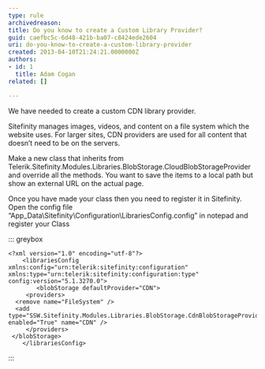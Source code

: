 ```yaml
---
type: rule
archivedreason: 
title: Do you know to create a Custom Library Provider?
guid: caefbc5c-6d48-421b-ba07-c8424ede2604
uri: do-you-know-to-create-a-custom-library-provider
created: 2013-04-10T21:24:21.0000000Z
authors:
- id: 1
  title: Adam Cogan
related: []

---
```


We have needed to create a custom CDN library provider.

Sitefinity manages images, videos, and content on a file system which the website uses.
                         For larger sites, CDN providers are used for all content that doesn’t need to be on the servers.

<!--endintro-->

Make a new class that inherits from Telerik.Sitefinity.Modules.Libraries.BlobStorage.CloudBlobStorageProvider and override all the methods.
 You want to save the items to a local path but show an external URL on the actual page.

Once you have made your class then you need to register it in Sitefinity.
 Open the config file “App\_Data\Sitefinity\Configuration\LibrariesConfig.config” in notepad and register your Class


::: greybox


```
<?xml version="1.0" encoding="utf-8"?>
    <librariesConfig xmlns:config="urn:telerik:sitefinity:configuration" xmlns:type="urn:telerik:sitefinity:configuration:type" config:version="5.1.3270.0">
        <blobStorage defaultProvider="CDN">
     <providers>
  <remove name="FileSystem" />
  <add type="SSW.Sitefinity.Modules.Libraries.BlobStorage.CdnBlobStorageProvider" enabled="True" name="CDN" />
     </providers>
 </blobStorage>
    </librariesConfig>
```


:::
